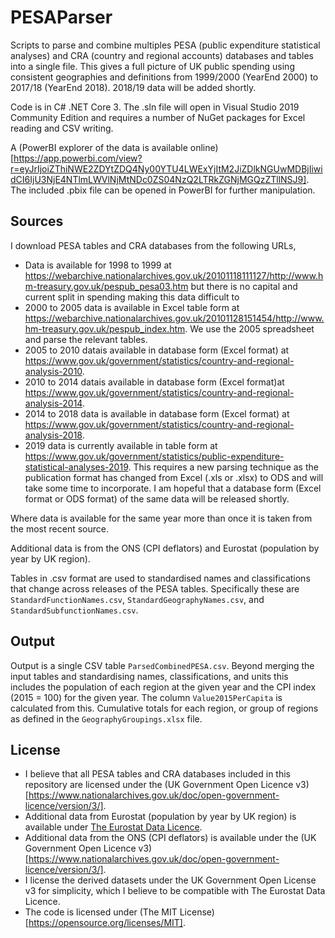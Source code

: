 # PESAParser
Scripts to parse and combine multiples PESA (public expenditure statistical analyses) and CRA (country and regional accounts) databases and tables into a single file. This gives a full picture of UK public spending using consistent geographies and definitions from 1999/2000 (YearEnd 2000) to 2017/18 (YearEnd 2018). 2018/19 data will be added shortly.

Code is in C# .NET Core 3. The .sln file will open in Visual Studio 2019 Community Edition and requires a number of NuGet packages for Excel reading and CSV writing.

A (PowerBI explorer of the data is available online)[https://app.powerbi.com/view?r=eyJrIjoiZThiNWE2ZDYtZDQ4Ny00YTU4LWExYjItM2JiZDlkNGUwMDBjIiwidCI6IjU3NjE4NTlmLWVlNjMtNDc0ZS04NzQ2LTRkZGNjMGQzZTllNSJ9]. The included .pbix file can be opened in PowerBI for further manipulation.

## Sources
I download PESA tables and CRA databases from the following URLs,
* Data is available for 1998 to 1999 at
https://webarchive.nationalarchives.gov.uk/20101118111127/http://www.hm-treasury.gov.uk/pespub_pesa03.htm but there is no capital and current split in spending making this data difficult to 
* 2000 to 2005 data is available in Excel table form at 
https://webarchive.nationalarchives.gov.uk/20101128151454/http://www.hm-treasury.gov.uk/pespub_index.htm. We use the 2005 spreadsheet and parse the relevant tables.
* 2005 to 2010 datais available in database form (Excel format) at https://www.gov.uk/government/statistics/country-and-regional-analysis-2010.
* 2010 to 2014 datais available in database form (Excel format)at
https://www.gov.uk/government/statistics/country-and-regional-analysis-2014.
* 2014 to 2018 data is available in database form (Excel format) at
https://www.gov.uk/government/statistics/country-and-regional-analysis-2018.
* 2019 data is currently available in table form at https://www.gov.uk/government/statistics/public-expenditure-statistical-analyses-2019. This requires a new parsing technique as the publication format has changed from Excel (.xls or .xlsx) to ODS and will take some time to incorporate. I am hopeful that a database form (Excel format or ODS format) of the same data will be released shortly.

Where data is available for the same year more than once it is taken from the most recent source.

Additional data is from the ONS (CPI deflators) and Eurostat (population by year by UK region).

Tables in .csv format are used to standardised names and classifications that change across releases of the PESA tables. Specifically these are `StandardFunctionNames.csv`, `StandardGeographyNames.csv`, and `StandardSubfunctionNames.csv`.

## Output
Output is a single CSV table `ParsedCombinedPESA.csv`. Beyond merging the input tables and standardising names, classifications, and units this includes the population of each region at the given year and the CPI index (2015 = 100) for the given year. The column `Value2015PerCapita` is calculated from this. Cumulative totals for each region, or group of regions as defined in the `GeographyGroupings.xlsx` file.

## License
* I believe that all PESA tables and CRA databases included in this repository are licensed under the (UK Government Open Licence v3)[https://www.nationalarchives.gov.uk/doc/open-government-licence/version/3/].
* Additional data from Eurostat (population by year by UK region) is available under [The Eurostat Data Licence](https://ec.europa.eu/eurostat/about/policies/copyright).
* Additional data from the ONS (CPI deflators) is available under the (UK Government Open Licence v3)[https://www.nationalarchives.gov.uk/doc/open-government-licence/version/3/].
* I license the derived datasets under the UK Government Open License v3 for simplicity, which I believe to be compatible with The Eurostat Data Licence.
* The code is licensed under (The MIT License)[https://opensource.org/licenses/MIT].
